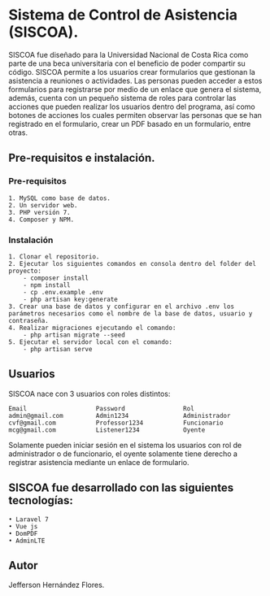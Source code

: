 

# Sistema de Control de Asistencia (SISCOA).

SISCOA fue diseñado para la Universidad Nacional de Costa Rica como parte de una beca universitaria con el beneficio de poder compartir su código. SISCOA permite a los usuarios crear formularios que gestionan la asistencia a reuniones o actividades. Las personas pueden acceder a estos formularios para registrarse por medio de un enlace que genera el sistema, además, cuenta con un pequeño sistema de roles para controlar las acciones que pueden realizar los usuarios dentro del programa, así como botones de acciones los cuales permiten observar las personas que se han registrado en el formulario, crear un PDF basado en un formulario, entre otras.

## Pre-requisitos e instalación.

### Pre-requisitos
```
1. MySQL como base de datos.
2. Un servidor web.
3. PHP versión 7.
4. Composer y NPM.
```
### Instalación
```
1. Clonar el repositorio.
2. Ejecutar los siguientes comandos en consola dentro del folder del proyecto:
    - composer install
    - npm install
    - cp .env.example .env
    - php artisan key:generate
3. Crear una base de datos y configurar en el archivo .env los parámetros necesarios como el nombre de la base de datos, usuario y contraseña.
4. Realizar migraciones ejecutando el comando:
    - php artisan migrate --seed
5. Ejecutar el servidor local con el comando:
    - php artisan serve
```
## Usuarios
SISCOA nace con 3 usuarios con roles distintos:
    
    Email                   Password                Rol
    admin@gmail.com         Admin1234               Administrador
    cvf@gmail.com           Professor1234           Funcionario
    mcg@gmail.com           Listener1234            Oyente
    
 Solamente pueden iniciar sesión en el sistema los usuarios con rol de administrador o de funcionario, el oyente solamente tiene derecho a registrar asistencia mediante un enlace de formulario.


## SISCOA fue desarrollado con las siguientes tecnologías: 
    • Laravel 7
    • Vue js
    • DomPDF
    • AdminLTE
## Autor
Jefferson Hernández Flores.

